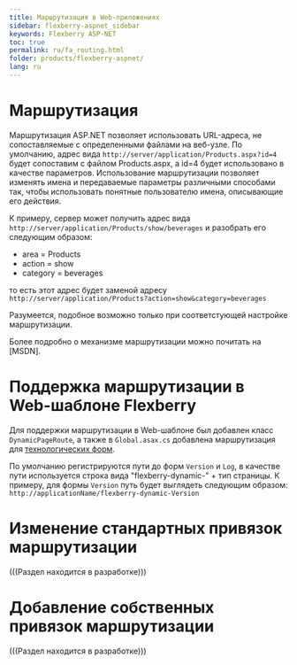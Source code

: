 ```yaml
---
title: Маршрутизация в Web-приложениях
sidebar: flexberry-aspnet_sidebar
keywords: Flexberry ASP-NET
toc: true
permalink: ru/fa_routing.html
folder: products/flexberry-aspnet/
lang: ru
---
```


# Маршрутизация
Маршрутизация ASP.NET позволяет использовать URL-адреса, не сопоставляемые с определенными файлами на веб-узле. По умолчанию, адрес вида `http://server/application/Products.aspx?id=4` будет сопоставим с файлом Products.aspx, а id=4 будет использовано в качестве параметров. Использование маршрутизации позволяет изменять имена и передаваемые параметры различными способами так, чтобы использовать понятные пользователю имена, описывающие его действия.

К примеру, сервер может получить адрес вида `http://server/application/Products/show/beverages` и разобрать его следующим образом:
* area = Products
* action = show
* category = beverages

то есть этот адрес будет заменой адресу `http://server/application/Products?action=show&category=beverages`

Разумеется, подобное возможно только при соответстующей настройке маршрутизации.

Более подробно о механизме маршрутизации можно почитать на [MSDN].

# Поддержка маршрутизации в Web-шаблоне Flexberry
Для поддержки маршрутизации в Web-шаблоне был добавлен класс `DynamicPageRoute`, а также в `Global.asax.cs` добавлена маршрутизация для [технологических форм](tech-forms-web.html).

По умолчанию регистрируются пути до форм `Version` и `Log`, в качестве пути используется строка вида "flexberry-dynamic-" + тип страницы. К примеру, для формы `Version` путь будет выглядеть следующим образом: `http://applicationName/flexberry-dynamic-Version`

# Изменение стандартных привязок маршрутизации
(((Раздел находится в разработке)))


# Добавление собственных привязок маршрутизации
(((Раздел находится в разработке)))

